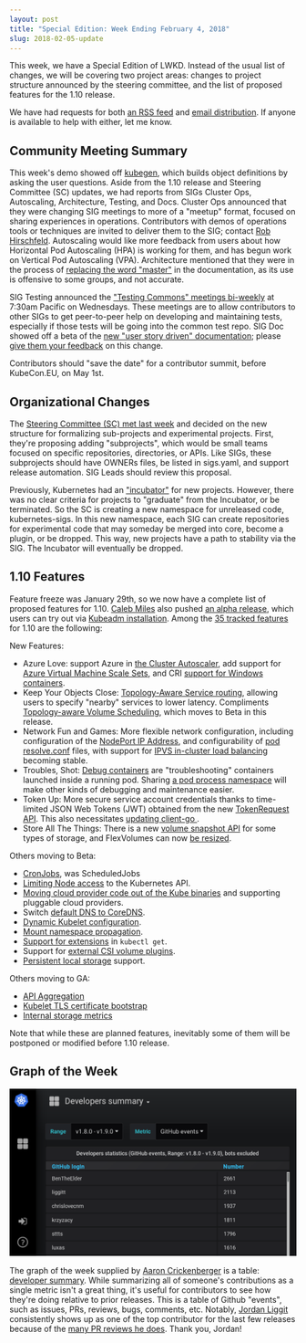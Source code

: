 ```yaml
---
layout: post
title: "Special Edition: Week Ending February 4, 2018"
slug: 2018-02-05-update
---
```


This week, we have a Special Edition of LWKD.  Instead of the usual list of changes, we will be covering two project areas: changes to project structure announced by the steering committee, and the list of proposed features for the 1.10 release.

We have had requests for both [an RSS feed](https://github.com/lwkd/lwkd.github.io/issues/1) and [email distribution](https://github.com/lwkd/lwkd.github.io/issues/2).  If anyone is available to help with either, let me know.

## Community Meeting Summary

This week's demo showed off [kubegen](https://github.com/sesispla/generator-kubegen), which builds object definitions by asking the user questions. Aside from the 1.10 release and Steering Committee (SC) updates, we had reports from SIGs Cluster Ops, Autoscaling, Architecture, Testing, and Docs.  Cluster Ops announced that they were changing SIG meetings to more of a "meetup" format, focused on sharing experiences in operations.  Contributors with demos of operations tools or techniques are invited to deliver them to the SIG; contact [Rob Hirschfeld](mailto:rob@rackn.com).   Autoscaling would like more feedback from users about how Horizontal Pod Autoscaling (HPA) is working for them, and has begun work on Vertical Pod Autoscaling (VPA).  Architecture mentioned that they were in the process of [replacing the word "master"](https://github.com/kubernetes/website/issues/6525) in the documentation, as its use is offensive to some groups, and not accurate.

SIG Testing announced the ["Testing Commons" meetings bi-weekly](https://github.com/kubernetes/community/tree/master/sig-testing) at 7:30am Pacific on Wednesdays.  These meetings are to allow contributors to other SIGs to get peer-to-peer help on developing and maintaining tests, especially if those tests will be going into the common test repo.  SIG Doc showed off a beta of the [new "user story driven" documentation](https://kubernetes.io/docs/home/); please [give them your feedback](https://github.com/kubernetes/community/tree/master/sig-docs) on this change.

Contributors should "save the date" for a contributor summit, before KubeCon.EU, on May 1st.

## Organizational Changes

The [Steering Committee (SC) met last week](https://www.youtube.com/watch?v=YAzgJRQxsdc&list=PL69nYSiGNLP1yP1B_nd9-drjoxp0Q14qM) and decided on the new structure for formalizing sub-projects and experimental projects.  First, they're proposing adding "subprojects", which would be small teams focused on specific repositories, directories, or APIs.  Like SIGs, these subprojects should have OWNERs files, be listed in sigs.yaml, and support release automation.  SIG Leads should review this proposal.

Previously, Kubernetes had an ["incubator"](https://github.com/kubernetes-incubator/) for new projects.  However, there was no clear criteria for projects to "graduate" from the Incubator, or be terminated.  So the SC is creating a new namespace for unreleased code, kubernetes-sigs.  In this new namespace, each SIG can create repositories for experimental code that may someday be merged into core, become a plugin, or be dropped.  This way, new projects have a path to stability via the SIG. The Incubator will eventually be dropped.

## 1.10 Features

Feature freeze was January 29th, so we now have a complete list of proposed features for 1.10.  [Caleb Miles](https://github.com/calebamiles) also pushed [an alpha release](https://github.com/kubernetes/kubernetes/releases/tag/v1.10.0-alpha.3), which users can try out via [Kubeadm installation](https://kubernetes.io/docs/setup/independent/create-cluster-kubeadm/).  Among the [35 tracked features](https://docs.google.com/spreadsheets/d/17bZrKTk8dOx5nomLrD1-93uBfajK5JS-v1o-nCLJmzE) for 1.10 are the following:

New Features:

* Azure Love: support Azure in [the Cluster Autoscaler](https://github.com/kubernetes/features/issues/514), add support for [Azure Virtual Machine Scale Sets](https://github.com/kubernetes/features/issues/513), and CRI [support for Windows containers](https://github.com/kubernetes/features/issues/547).
* Keep Your Objects Close: [Topology-Aware Service routing](https://github.com/kubernetes/features/issues/536), allowing users to specify "nearby" services to lower latency.  Compliments [Topology-aware Volume Scheduling](https://github.com/kubernetes/features/issues/490), which moves to Beta in this release.
* Network Fun and Games: More flexible network configuration, including configuration of the [NodePort IP Address](https://github.com/kubernetes/features/issues/539), and configurability of [pod resolve.conf](https://github.com/kubernetes/features/issues/504) files, with support for [IPVS in-cluster load balancing](https://github.com/kubernetes/features/issues/265) becoming stable.
* Troubles, Shot: [Debug containers](https://github.com/kubernetes/features/issues/277) are "troubleshooting" containers launched inside a running pod.  Sharing [a pod process namespace](https://github.com/kubernetes/features/issues/495) will make other kinds of debugging and maintenance easier.
* Token Up: More secure service account credentials thanks to time-limited JSON Web Tokens (JWT) obtained from the new [TokenRequest API](https://github.com/kubernetes/features/issues/542).  This also necessitates [updating client-go ](https://github.com/kubernetes/features/issues/541).
* Store All The Things: There is a new [volume snapshot API](https://github.com/kubernetes/features/issues/543) for some types of storage, and FlexVolumes can now [be resized](https://github.com/kubernetes/features/issues/304).

Others moving to Beta:

* [CronJobs](https://github.com/kubernetes/features/issues/19), was ScheduledJobs
* [Limiting Node access](https://github.com/kubernetes/features/issues/279) to the Kubernetes API.
* [Moving cloud provider code out of the Kube binaries](https://github.com/kubernetes/features/issues/88) and supporting pluggable cloud providers.
* Switch [default DNS to CoreDNS](https://github.com/kubernetes/features/issues/427).
* [Dynamic Kubelet configuration](https://github.com/kubernetes/features/issues/281).
* [Mount namespace propagation](https://github.com/kubernetes/features/issues/432).
* [Support for extensions](https://github.com/kubernetes/features/issues/515) in `kubectl get`.
* Support for [external CSI volume plugins](https://github.com/kubernetes/features/issues/178).
* [Persistent local storage](https://github.com/kubernetes/features/issues/121) support.

Others moving to GA:

* [API Aggregation](https://github.com/kubernetes/features/issues/263)
* [Kubelet TLS certificate bootstrap](https://github.com/kubernetes/features/issues/43)
* [Internal storage metrics](https://github.com/kubernetes/features/issues/496)

Note that while these are planned features, inevitably some of them will be postponed or modified before 1.10 release.

## Graph of the Week

![developer summary chart](/2018/images/dev_sum_chart.png)

The graph of the week supplied by [Aaron Crickenberger](https://github.com/spiffxp) is a table: [developer summary](https://k8s.devstats.cncf.io/dashboard/db/developers-summary?orgId=1).  While summarizing all of someone's contributions as a single metric isn't a great thing, it's useful for contributors to see how they're doing relative to prior releases.  This is a table of Github "events", such as issues, PRs, reviews, bugs, comments, etc.  Notably, [Jordan Liggit](https://github.com/liggitt) consistently shows up as one of the top contributor for the last few releases because of the [many PR reviews he does](https://k8s.devstats.cncf.io/dashboard/db/developers-summary?orgId=1&var-period_name=v1.8.0%20-%20v1.9.0&var-metric=review_comments&var-period=anno_28_29).  Thank you, Jordan!

